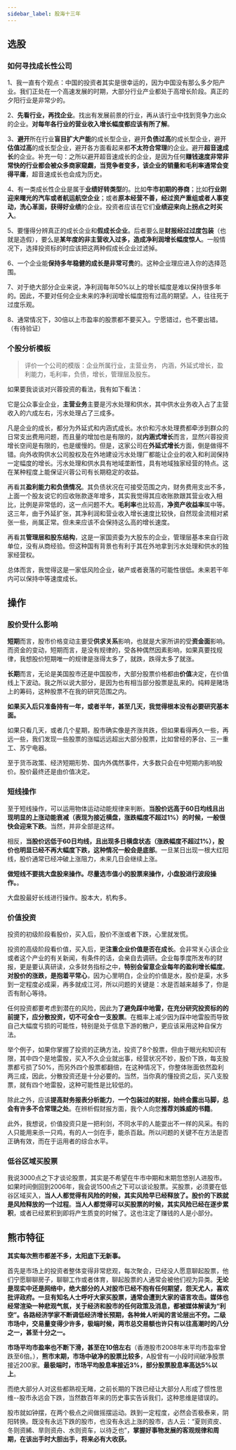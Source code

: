 ```yaml
---
sidebar_label: 股海十三年
---
```


## 选股

### 如何寻找成长性公司

1、我一直有个观点：中国的投资者其实是很幸运的，因为中国没有那么多夕阳产业。我们正处在一个高速发展的时期，大部分行业产业都处于高增长阶段。真正的夕阳行业是非常少的。

2、**先看行业，再找企业**。找出有发展前景的行业，再从该行业中找到竞争力出众的企业。**对每年各行业的营业收入增长幅度都应该有所了解**。

3、**避开**所在行业**盲目扩大产能**的成长型企业，避开**负债过高**的成长型企业，避开**估值过高**的成长型企业，避开各方面看起来都**不太符合常理**的企业。避开**超音速成长**的企业。补充一句：之所以避开超音速成长的企业，是因为任何**赚钱速度非常非常快的行业都会被众多商家窥觑，当竞争者变多，该企业的销量和毛利率通常会变得平庸**，超音速成长也会成为历史。

4、有一类成长性企业是属于**业绩好转类型**的。比如**牛市初期的券商**；比如**行业刚迎来曙光的汽车或者航运航空企业**；或者**原本经营不善，经过资产重组或者人事变动，洗心革面，获得好业绩**的企业。投资者应该在它们**业绩迎来向上拐点之时买入**。

5、要懂得分辨真正的成长企业和**假成长企业**。后者要么是**财报经过过度包装**（也就是造假），要么是**某年度的非主营收入过多，造成净利润增长幅度惊人**。一般情况下，选择投资标的时应该把这两种假成长企业过滤掉。

6、一个企业能**保持多年稳健的成长是非常可贵**的。这种企业理应进入你的选择范围。

7、对于绝大部分企业来说，净利润每年50%以上的增长幅度是难以保持很多年的。因此，不要对任何企业未来的净利润增长幅度抱有过高的期望。人，往往死于过度乐观。

8、通常情况下，30倍以上市盈率的股票都不要买入。宁愿错过，也不要出错。（有待验证）

### 个股分析模板

> 评价一个公司的模版：企业所属行业，主营业务， 内涵，外延式增长，盈利能力，毛利率，负债，增长，管理层及股东。

如果要我谈谈对兴蓉投资的看法，我有如下看法：

它是公众事业企业，**主营业务**主要是污水处理和供水，其中供水业务收入占了主营收入的六成左右，污水处理占了三成多。

凡是企业的成长，都分为外延式和内涵式成长。水价和污水处理费都牵涉到群众的日常支出费用问题，而且量的增加也是有限的，就**内涵式增长**而言，显然兴蓉投资增长空间是有限的，也是缓慢的。但是，这家公司在**外延式增长**方面，倒是做得不错。向外收购供水公司股权及在外地建设污水处理厂都能让企业的收入和利润保持一定幅度的增长。污水处理和供水具有地域垄断性，具有地域独家经营的特点。这在某种程度上能保证兴蓉公司有长期稳定的收益。

再看其**盈利能力和负债情况**。其负债状况在可接受范围之内，财务费用支出不多，上面一个股友说它的应收账款逐年增多，其实我觉得其应收账款跟其营业收入相比，比例是非常低的，这一点问题不大。**毛利率**也比较高，**净资产收益率**属中等。这三年，由于外延扩张，其净利润和营业收入增长速度比较快，自然现金流相对紧张一些，尚属正常。但未来应该不会保持这么高的增长速度。

再看其**管理层和股东结构**，这是一家国资委为大股东的企业，管理层基本来自行政单位，没有从商经验。但这种国有背景也有利于其在外地拿到污水处理和供水的独家经营权。

总体而言，我觉得这是一家低风险企业，破产或者衰落的可能性很低。未来若干年内可以保持中等速度成长。

## 操作

### 股价受什么影响

**短期**而言，股市价格变动主要受**供求关系**影响，也就是大家所讲的受**资金面**影响。而资金的变动，短期而言，是没有规律的，受各种偶然因素影响，如果真要找规律，我想股价短期唯一的规律是涨得太多了，就跌，跌得太多了就涨。

**长期**而言，无论是美国股市还是中国股市，大部分股票价格都由**价值**决定，在价值线上下波动。我之所以说大部分，是因为也有相当部分股票是乱来的。纯粹是赌场上的筹码，这种股票不在我的研究范围之内。

**如果买入后只准备持有一年，或者半年，甚至几天，我觉得根本没有必要研究基本面。**

如果只看几天，或者几个星期，股市确实像是齐涨共跌，但如果看得再久一些，再远一些，我们发现一些股票的涨幅远远超出大部分股票，比如曾经的茅台、三一重工、苏宁电器。

至于货币政策、经济短期形势、国内外偶然事件，大多数只会在中短期内影响股价。股价最终还是由价值决定。

### 短线操作

至于短线操作，可以运用物体运动动能规律来判断。**当股价远高于60日均线且出现明显的上涨动能衰减（表现为接近横盘，涨跌幅度不超过1%）的时候，一般很快会迎来下跌**。当然，并非全部是这样。

相反，**当股价远低于60日均线，且出现多日横盘状态（涨跌幅度不超过1%），股价也明显已经不再大幅度下跌，这种情况一般会是底部**。一旦某日出现一根大红阳线，股价通常已经冲破上涨阻力，未来几日会继续上涨。

**做短线不要挑大盘股来操作。尽量选市值小的股票来操作，小盘股进行波段操作。**。

大盘股最好长线进行操作。股本大，机构多。

### 价值投资

投资的初级阶段看股价，买入后，股价不涨或者下跌，心里就发慌。

投资的高级阶段看价值，买入后，更**注重企业价值是否在成长**。会非常关心该企业或者这个产业的有关新闻，有条件的话，会亲自去调研。企业每季度所发布的财报，更是要认真研读，众多财务指标之中，**特别会留意企业每年的盈利增长幅度**。**对股价的涨跌，是抱着平常心**，因为心里明白，企业的价值是水，股价是渠，水多到一定程度必成渠，再多就成江河，所以问题的关键是：水是否越来越多了，你是否有耐心等待。

任何投资都要考虑到潜在的风险，因此为**了避免踩中地雷，在充分研究投资标的的前提下，应分散投资，切不可全仓一支股票**。在概率上减少因为踩中地雷股而导致自己大幅度亏损的可能性，特别是处于信息下游的散户，更应该采用这种自保方法。

举个例子，如果你掌握了投资的正确方法，投资了8个股票，但由于眼光和知识有限，其中四个是地雷股，买入不久企业就出事，经营状况不妙，股价下跌，每支股票都亏损了50%，而另外四个股票都翻倍，在这种情况下，你整体账面依然盈利两三成，因此，分散投资还是十分必要的。当然，当你真的懂投资之后，买八支股票，就有四个地雷股，这种可能性是比较低的。

除此之外，应该**提高财务报表分析能力**，**一个包装过的财报，始终会露出马脚，总会有许多不合常理之处**。在辨析假财报方面，我个人向您**推荐刘姝威的书籍**。

此外，我想说，价值投资只是一把利剑，不同水平的人能耍出不一样的风采。有的人只能用来杀一只鸡，有的人一剑在手，能杀百敌。所以问题的关键不在方法是否正确有效，而在于运用者的综合水平。

### 低谷区域买股票

我说3000点之下才谈论股票，其实是不希望在牛市中期和末期忽悠别人进股市。如果时间倒回到2006年，我会说1500点之下可以谈论股票。买股票，必须要在低谷区域买入，**当人人都觉得有风险的时候，其实风险早已经释放了。股价的下跌就是风险释放的一个过程**。**当人人都觉得可以买股票的时候，其实风险已经在逐步累积**，或者已经累积到即将产生质变的时候了。这也注定了赚钱的人是小部分。

## 熊市特征

**其实每次熊市都差不多，太阳底下无新事。**

首先是市场上的投资者整体变得非常悲观，每次聚会，已经没人愿意聊起股票，他们宁愿聊聊房子，聊聊工作或者体育，聊起股票的人通常会被他们视为异类。**无论是现实中还是网络中，绝大部分的人对股市已经不抱有任何期望，怨天尤人，喜欢批评政府。一旦有知名人士呼吁大家买股票，通常会遭到大家的语言攻击。媒体也经常渲染一种悲观气氛，关于经济和股市的任何政策及消息，都被媒体解读为“利空”。各路经济学家不断调低经济增长预期，各种耸人听闻的言论层出不穷。二级市场中，交易量变得少许多，极端时候，两市总交易额也许只有以往高潮时的八分之一，甚至十分之一。**

**市场平均市盈率也不断下滑，甚至在10倍左右**（香港股市2008年末平均市盈率曾跌至6倍。），**熊市末期，市场中破净的股票比较多**，A股曾有一小段时间破净股票接近200家。**最极端时，市场平均股息率接近3%，部分股票股息率高达5%以上**。

而绝大部分人对这些都熟视无睹，之前长期的下跌已经让大部分人形成了惯性思维--股市永远会下跌，当然数百年来的历史事实告诉我们，这种思维是错误的。

股市就如钟摆，在两个极点之间做摇摆运动。跌到一定程度，必然会否极泰来，阴阳转换。既没有永远下跌的股市，也没有永远上涨的股市，古人云：“夏则资皮、冬则资絺、旱则资舟、水则资车，以待乏也”，**掌握好事物发展的客观规律和周期，在该出手时大胆出手，将来必有大收获。**